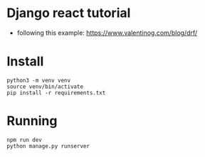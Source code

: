 # Django react tutorial

- following this example: https://www.valentinog.com/blog/drf/ 

# Install
```
python3 -m venv venv
source venv/bin/activate
pip install -r requirements.txt
```

# Running
```
npm run dev
python manage.py runserver
```